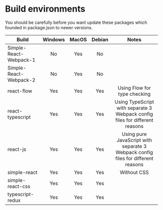 # Build environments
You should be carefully before you want update these packages which founded in package.json to newer versions.

|Build|Windows|MacOS|Debian|Notes|
|---|:---:|:---:|:---:|:---:|
|Simple-React-Webpack-1|No|Yes|No||
|Simple-React-Webpack-2|No|Yes|No||
|react-flow|Yes|Yes|Yes|Using Flow for type checking|
|react-typescript|Yes|Yes|Yes|Using TypeScript with separate 3 Webpack config files for different reasons|
|react-js|Yes|Yes|Yes|Using pure JavaScript with separate 3 Webpack config files for different reasons|
|simple-react|Yes|Yes|Yes|Without CSS|
|simple-react-css|Yes|Yes|Yes||
|typescript-redux|Yes|Yes|Yes||

